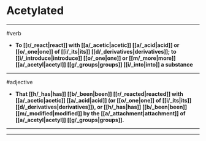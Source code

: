 # Acetylated
---
#verb
- **To [[r/_react|react]] with [[a/_acetic|acetic]] [[a/_acid|acid]] or [[o/_one|one]] of [[i/_its|its]] [[d/_derivatives|derivatives]]; to [[i/_introduce|introduce]] [[o/_one|one]] or [[m/_more|more]] [[a/_acetyl|acetyl]] [[g/_groups|groups]] [[i/_into|into]] a substance**
---
#adjective
- **That [[h/_has|has]] [[b/_been|been]] [[r/_reacted|reacted]] with [[a/_acetic|acetic]] [[a/_acid|acid]] (or [[o/_one|one]] of [[i/_its|its]] [[d/_derivatives|derivatives]]), or [[h/_has|has]] [[b/_been|been]] [[m/_modified|modified]] by the [[a/_attachment|attachment]] of [[a/_acetyl|acetyl]] [[g/_groups|groups]].**
---
---
